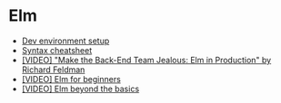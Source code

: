 # Elm

- [Dev environment setup](https://github.com/knowthen/elm/blob/master/DEVSETUP.md)
- [Syntax cheatsheet](https://learnxinyminutes.com/docs/elm/)
- [[VIDEO] "Make the Back-End Team Jealous: Elm in Production" by Richard Feldman](https://www.youtube.com/watch?v=FV0DXNB94NE)
- [[VIDEO] Elm for beginners](http://courses.knowthen.com/courses/elm-for-beginners)
- [[VIDEO] Elm beyond the basics](http://courses.knowthen.com/courses/elm-beyond-the-basics)

